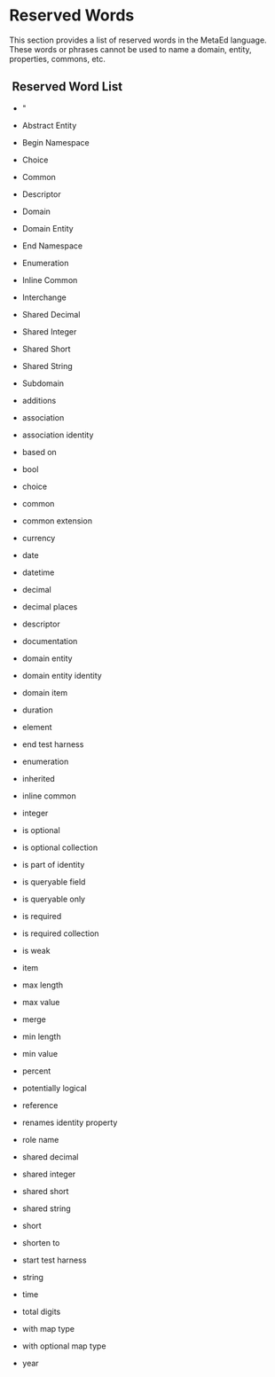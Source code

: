 # Reserved Words

This section provides a list of reserved words in the MetaEd language. These
words or phrases cannot be used to name a domain, entity, properties, commons,
etc.

##  Reserved Word List

* "

* Abstract Entity

* Begin Namespace

* Choice

* Common

* Descriptor

* Domain

* Domain Entity

* End Namespace

* Enumeration

* Inline Common

* Interchange

* Shared Decimal

* Shared Integer

* Shared Short

* Shared String

* Subdomain

* additions

* association

* association identity

* based on

* bool

* choice

* common

* common extension

* currency

* date

* datetime
* decimal

* decimal places

* descriptor

* documentation

* domain entity

* domain entity identity

* domain item

* duration

* element

* end test harness

* enumeration

* inherited

* inline common

* integer

* is optional

* is optional collection

* is part of identity

* is queryable field

* is queryable only

* is required

* is required collection

* is weak

* item

* max length

* max value

* merge

* min length

* min value

* percent

* potentially logical
* reference

* renames identity property

* role name
* shared decimal

* shared integer

* shared short

* shared string

* short

* shorten to

* start test harness

* string

* time

* total digits

* with map type

* with optional map type

* year
